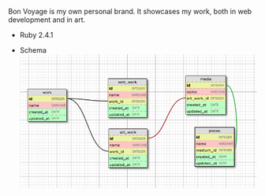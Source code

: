 Bon Voyage is my own personal brand. It showcases my work, both in web development and in art.

* Ruby 2.4.1

* Schema
![BonVoyageSchema](schema_01.png)